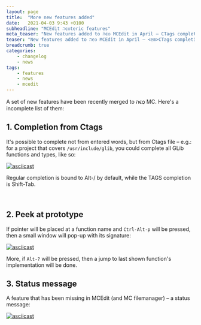 ```yaml
---
layout: page
title:  "More new features added"
date:   2021-04-03 9:43 +0100
subheadline: "MCEdit הϵѻteric features"
meta_teaser: "New features added to הϵѻ MCEdit in April – CTags completion, peek at prototype and status message line."
teaser: "New features added to הϵѻ MCEdit in April – <em>CTags completion</em>, <em>peek at prototype</em> and <em>status message line</em>."
breadcrumb: true
categories: 
    - changelog
    - news
tags:
    - features
    - news
    - mcedit
---
```


A set of new features have been recently merged to הϵѻ MC. Here's a
incomplete list of them:

## 1. **Completion from Ctags**

It's possible to complete not from entered words, but from Ctags
file – e.g.: for a project that covers `/usr/include/glib`, you
could complete all GLib functions and types, like so:

[![asciicast](https://asciinema.org/a/cp4I3tFfKrLNS9SME7XE2w6Nk.svg)](https://asciinema.org/a/cp4I3tFfKrLNS9SME7XE2w6Nk)

Regular completion is bound to Alt-/ by default, while the TAGS
completion is Shift-Tab.

<br/>

## 2. **Peek at prototype**

If pointer will be placed at a function name and `Ctrl-Alt-p` will be pressed, then
a small window will pop-up with its signature:

[![asciicast](https://asciinema.org/a/IoguysLw2wO8BUzddWRW9k7lG.svg)](https://asciinema.org/a/IoguysLw2wO8BUzddWRW9k7lG)

More, if `Alt-?` will be pressed, then a jump to last shown function's implementation
will be done.


## 3. **Status message**

A feature that has been missing in MCEdit (and MC filemanager) – a status message:

[![asciicast](https://asciinema.org/a/SMFkQjO3ju3nObNmcvefhPWvy.svg)](https://asciinema.org/a/SMFkQjO3ju3nObNmcvefhPWvy)

<br/>
